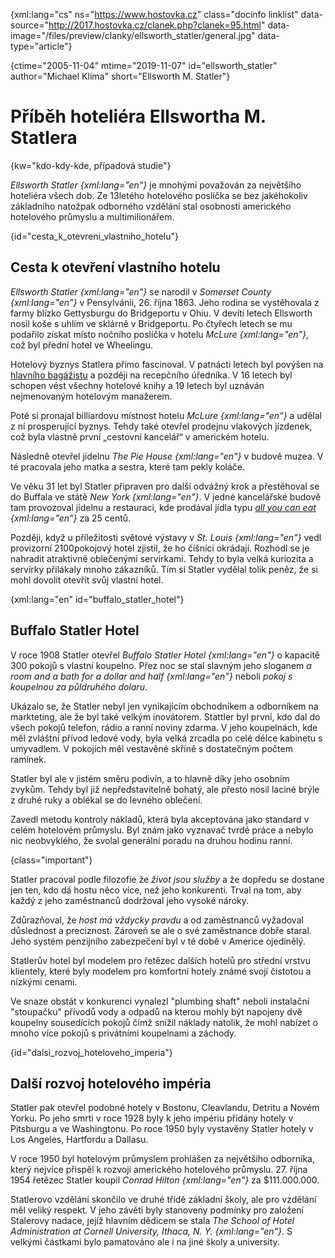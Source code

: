 
{xml:lang="cs" ns="https://www.hostovka.cz" class="docinfo linklist" data-source="http://2017.hostovka.cz/clanek.php?clanek=95.html" data-image="/files/preview/clanky/ellsworth_statler/general.jpg" data-type="article"}

{ctime="2005-11-04" mtime="2019-11-07" id="ellsworth_statler" author="Michael Klíma" short="Ellsworth M. Statler"}

# Příběh hoteliéra Ellswortha M. Statlera

{kw="kdo-kdy-kde, případová studie"}

_Ellsworth Statler {xml:lang="en"}_ je mnohými považován za největšího hoteliéra všech dob. Ze 13letého hotelového poslíčka se bez jakéhokoliv základního natožpak odborného vzdělání stal osobností amerického hotelového průmyslu a multimilionářem.

{id="cesta\_k\_otevreni\_vlastniho\_hotelu"}

## Cesta k otevření vlastního hotelu

_Ellsworth Statler {xml:lang="en"}_ se narodil v _Somerset County {xml:lang="en"}_ v Pensylvánii, 26. října 1863. Jeho rodina se vystěhovala z farmy blízko Gettysburgu do Bridgeportu v Ohiu. V devíti letech Ellsworth nosil koše s uhlím ve sklárně v Bridgeportu. Po čtyřech letech se mu podařilo získat místo nočního poslíčka v hotelu _McLure {xml:lang="en"}_, což byl přední hotel ve Wheelingu.

Hotelový byznys Statlera přímo fascinoval. V patnácti letech byl povýšen na [hlavního bagážistu][1] a později na recepčního úředníka. V 16 letech byl schopen vést všechny hotelové knihy a 19 letech byl uznáván nejmenovaným hotelovým manažerem.

Poté si pronajal billiardovu místnost hotelu _McLure {xml:lang="en"}_ a udělal z ní prosperující byznys. Tehdy také otevřel prodejnu vlakových jízdenek, což byla vlastně první „cestovní kancelář“ v americkém hotelu.

Následně otevřel jídelnu _The Pie House {xml:lang="en"}_ v budově muzea. V té pracovala jeho matka a sestra, které tam pekly koláče.

Ve věku 31 let byl Statler připraven pro další odvážný krok a přestěhoval se do Buffala ve státě _New York {xml:lang="en"}_. V jedné kancelářské budově tam provozoval jídelnu a restauraci, kde prodával jídla typu _[all you can eat][2] {xml:lang="en"}_ za 25 centů. 

Později, když u příležitosti světové výstavy v _St. Louis {xml:lang="en"}_ vedl provizorní 2100pokojový hotel zjistil, že ho číšníci okrádají. Rozhodl se je nahradit atraktivně oblečenými servírkami. Tehdy to byla velká kuriozita a servírky přilákaly mnoho zákazníků. Tím si Statler vydělal tolik peněz, že si mohl dovolit otevřít svůj vlastní hotel.

{xml:lang="en" id="buffalo\_statler\_hotel"}

## Buffalo Statler Hotel

V roce 1908 Statler otevřel _Buffalo Statler Hotel {xml:lang="en"}_ o kapacitě 300 pokojů s vlastní koupelno. Přez noc se stal slavným jeho sloganem _a room and a bath for a dollar and half {xml:lang="en"}_ neboli _pokoj s koupelnou za půldruhého dolaru_.

Ukázalo se, že Statler nebyl jen vynikajícím obchodníkem a odborníkem na markteting, ale že byl také velkým inovátorem. Stattler byl první, kdo dal do všech pokojů telefon, rádio a ranní noviny zdarma. V jeho koupelnách, kde měl zvláštní přívod ledové vody, byla velká zrcadla po celé délce kabinetu s umyvadlem. V pokojích měl vestavěné skříně s dostatečným počtem ramínek.

Statler byl ale v jistém směru podivín, a to hlavně díky jeho osobním zvykům. Tehdy byl již nepředstavitelně bohatý, ale přesto nosil laciné brýle z druhé ruky a oblékal se do levného oblečení.

Zavedl metodu kontroly nákladů, která byla akceptována jako standard v celém hotelovém průmyslu. Byl znám jako vyznavač tvrdé práce a nebylo nic neobvyklého, že svolal generální poradu na druhou hodinu ranní.

{class="important"}

Statler pracoval podle filozofie že _život jsou služby_ a že dopředu se dostane jen ten, kdo dá hostu něco více, než jeho konkurenti. Trval na tom, aby každý z jeho zaměstnanců dodržoval jeho vysoké nároky.

Zdůrazňoval, že _host má vždycky pravdu_ a od zaměstnanců vyžadoval důslednost a preciznost. Zároveň se ale o své zaměstnance dobře staral. Jeho systém penzijního zabezpečení byl v té době v Americe ojedinělý.

Statlerův hotel byl modelem pro řetězec dalších hotelů pro střední vrstvu klientely, které byly modelem pro komfortní hotely známé svojí čistotou a nízkými cenami.

Ve snaze obstát v konkurenci vynalezl "plumbing shaft" neboli instalační "stoupačku" přívodů vody a odpadů na kterou mohly být napojeny dvě koupelny sousedících pokojů čímž snížil náklady natolik, že mohl nabízet o mnoho více pokojů s privátními koupelnami a záchody.

{id="dalsi\_rozvoj\_hoteloveho_imperia"}

## Další rozvoj hotelového impéria

Statler pak otevřel podobné hotely v Bostonu, Cleavlandu, Detritu a Novém Yorku. Po jeho smrti v roce 1928 byly k jeho impériu přidány hotely v Pitsburgu a ve Washingtonu. Po roce 1950 byly vystavěny Statler hotely v Los Angeles, Hartfordu a Dallasu.

V roce 1950 byl hotelovým průmyslem prohlášen za největšího odborníka, který nejvíce přispěl k rozvoji amerického hotelového průmyslu. 27. října 1954 řetězec Statler koupil _Conrad Hilton {xml:lang="en"}_ za $111.000.000.

Statlerovo vzdělání skončilo ve druhé třídě základní školy, ale pro vzdělání měl veliký respekt. V jeho závěti byly stanoveny podmínky pro založení Stalerovy nadace, jejíž hlavním dědicem se stala _The School of Hotel Administration at Cornell University, Ithaca, N. Y. {xml:lang="en"}_. S velkými částkami bylo pamatováno ale i na jiné školy a university.

 [1]: /poslicci#bell_boy
 [2]: /samoobsluzna_restaurace

